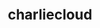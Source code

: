 ---
title: "charliecloud"
layout: cache
categories: [package, develop-2023-12-17]
meta: {"versions": ["0.35"], "compilers": ["cce@=15.0.1", "gcc@=11.4.0", "gcc@=9.4.0", "oneapi@=2023.2.0"], "oss": ["rhel8", "ubuntu20.04"], "platforms": ["linux"], "targets": ["neoverse_v1", "ppc64le", "x86_64_v3", "zen4"], "stacks": ["e4s", "e4s-cray-rhel", "e4s-neoverse_v1", "e4s-oneapi", "e4s-power", "root"], "num_specs": 5, "num_specs_by_stack": {"root": 5, "e4s-cray-rhel": 1, "e4s-neoverse_v1": 1, "e4s-power": 1, "e4s": 1, "e4s-oneapi": 1}}
spec_details: [{"hash": "nwwvqejq4nlujuelp4jh4hzuym32e5at", "compiler": "cce@=15.0.1", "versions": ["0.35"], "os": "rhel8", "platform": "linux", "target": "zen4", "variants": ["build_system=autotools", "~docs", "~squashfuse"], "stacks": ["root", "e4s-cray-rhel"], "size": "-", "tarball": "https://binaries.spack.io/develop-2023-12-17/build_cache/linux-rhel8-zen4/cce-15.0.1/charliecloud-0.35/linux-rhel8-zen4-cce-15.0.1-charliecloud-0.35-nwwvqejq4nlujuelp4jh4hzuym32e5at.spack"}, {"hash": "zcashevhtfevevbymrwp72tbpy7svs6y", "compiler": "gcc@=11.4.0", "versions": ["0.35"], "os": "ubuntu20.04", "platform": "linux", "target": "neoverse_v1", "variants": ["build_system=autotools", "~docs", "~squashfuse"], "stacks": ["e4s-neoverse_v1", "root"], "size": "-", "tarball": "https://binaries.spack.io/develop-2023-12-17/build_cache/linux-ubuntu20.04-neoverse_v1/gcc-11.4.0/charliecloud-0.35/linux-ubuntu20.04-neoverse_v1-gcc-11.4.0-charliecloud-0.35-zcashevhtfevevbymrwp72tbpy7svs6y.spack"}, {"hash": "7pvmax4u3qijt6w2tu6p6sbjwocqdxte", "compiler": "gcc@=9.4.0", "versions": ["0.35"], "os": "ubuntu20.04", "platform": "linux", "target": "ppc64le", "variants": ["build_system=autotools", "~docs", "~squashfuse"], "stacks": ["root", "e4s-power"], "size": "-", "tarball": "https://binaries.spack.io/develop-2023-12-17/build_cache/linux-ubuntu20.04-ppc64le/gcc-9.4.0/charliecloud-0.35/linux-ubuntu20.04-ppc64le-gcc-9.4.0-charliecloud-0.35-7pvmax4u3qijt6w2tu6p6sbjwocqdxte.spack"}, {"hash": "b3knngxoqtswjqv3avz7s6tnoonr2nhk", "compiler": "gcc@=11.4.0", "versions": ["0.35"], "os": "ubuntu20.04", "platform": "linux", "target": "x86_64_v3", "variants": ["build_system=autotools", "~docs", "~squashfuse"], "stacks": ["root", "e4s"], "size": "-", "tarball": "https://binaries.spack.io/develop-2023-12-17/build_cache/linux-ubuntu20.04-x86_64_v3/gcc-11.4.0/charliecloud-0.35/linux-ubuntu20.04-x86_64_v3-gcc-11.4.0-charliecloud-0.35-b3knngxoqtswjqv3avz7s6tnoonr2nhk.spack"}, {"hash": "egxq3ujgkrz4l76zb4vtseaq6aa7rodt", "compiler": "oneapi@=2023.2.0", "versions": ["0.35"], "os": "ubuntu20.04", "platform": "linux", "target": "x86_64_v3", "variants": ["build_system=autotools", "~docs", "~squashfuse"], "stacks": ["root", "e4s-oneapi"], "size": "-", "tarball": "https://binaries.spack.io/develop-2023-12-17/build_cache/linux-ubuntu20.04-x86_64_v3/oneapi-2023.2.0/charliecloud-0.35/linux-ubuntu20.04-x86_64_v3-oneapi-2023.2.0-charliecloud-0.35-egxq3ujgkrz4l76zb4vtseaq6aa7rodt.spack"}]
---